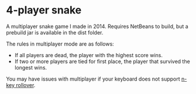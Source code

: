 # 4-player snake

A multiplayer snake game I made in 2014. Requires NetBeans to build, but a prebuild jar is available in the dist folder.

The rules in multiplayer mode are as follows:
- If all players are dead, the player with the highest score wins.
- If two or more players are tied for first place, the player that survived the longest wins.

You may have issues with multiplayer if your keyboard does not support [n-key rollover](https://en.wikipedia.org/wiki/Rollover_(key)#n-key_rollover).
